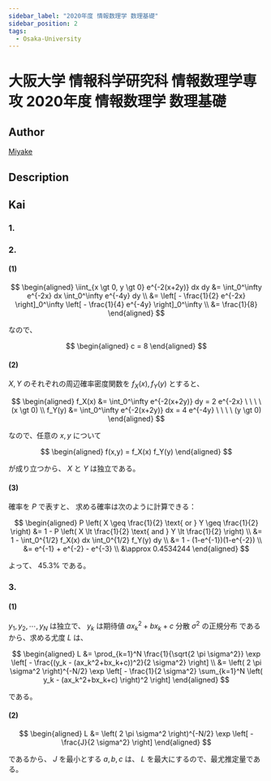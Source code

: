 ```yaml
---
sidebar_label: "2020年度 情報数理学 数理基礎"
sidebar_position: 2
tags:
  - Osaka-University
---
```

# 大阪大学 情報科学研究科 情報数理学専攻 2020年度 情報数理学 数理基礎

## **Author**
[Miyake](https://miyake.github.io/exams/index.html)

## **Description**

## **Kai**
### 1.

### 2.
#### (1)

$$
\begin{aligned}
\iint_{x \gt 0, y \gt 0} e^{-2(x+2y)} dx dy
&=
\int_0^\infty e^{-2x} dx
\int_0^\infty e^{-4y} dy
\\
&=
\left[ - \frac{1}{2} e^{-2x} \right]_0^\infty
\left[ - \frac{1}{4} e^{-4y} \right]_0^\infty
\\
&=
\frac{1}{8}
\end{aligned}
$$

なので、

$$
\begin{aligned}
c = 8
\end{aligned}
$$

#### (2)
$X,Y$ のそれぞれの周辺確率密度関数を $f_X(x), f_Y(y)$ とすると、

$$
\begin{aligned}
f_X(x)
&= \int_0^\infty e^{-2(x+2y)} dy
= 2 e^{-2x}
\ \ \ \ (x \gt 0)
\\
f_Y(y)
&= \int_0^\infty e^{-2(x+2y)} dx
= 4 e^{-4y}
\ \ \ \ (y \gt 0)
\end{aligned}
$$

なので、任意の $x,y$ について

$$
\begin{aligned}
f(x,y) = f_X(x) f_Y(y)
\end{aligned}
$$

が成り立つから、 $X$ と $Y$ は独立である。

#### (3)
確率を $P$ で表すと、
求める確率は次のように計算できる：

$$
\begin{aligned}
P \left( X \geq \frac{1}{2} \text{ or } Y \geq \frac{1}{2} \right)
&=
1 -
P \left( X \lt \frac{1}{2} \text{ and } Y \lt \frac{1}{2} \right)
\\
&=
1 -
\int_0^{1/2} f_X(x) dx
\int_0^{1/2} f_Y(y) dy
\\
&=
1 - (1-e^{-1})(1-e^{-2})
\\
&=
e^{-1} + e^{-2} - e^{-3}
\\
&\approx
0.4534244
\end{aligned}
$$

よって、 45.3% である。

### 3.
#### (1)
$y_1, y_2, \cdots, y_N$ は独立で、
$y_k$ は期待値 $ax_k^2+bx_k+c$ 分散 $\sigma^2$ の正規分布
であるから、求める尤度 $L$ は、

$$
\begin{aligned}
L
&=
\prod_{k=1}^N \frac{1}{\sqrt{2 \pi \sigma^2}}
\exp \left[ - \frac{(y_k - (ax_k^2+bx_k+c))^2}{2 \sigma^2} \right]
\\
&=
\left( 2 \pi \sigma^2 \right)^{-N/2}
\exp \left[ - \frac{1}{2 \sigma^2} \sum_{k=1}^N
\left( y_k - (ax_k^2+bx_k+c) \right)^2 \right]
\end{aligned}
$$

である。

#### (2)

$$
\begin{aligned}
L
&=
\left( 2 \pi \sigma^2 \right)^{-N/2}
\exp \left[ - \frac{J}{2 \sigma^2} \right]
\end{aligned}
$$

であるから、
$J$ を最小とする $a,b,c$ は、
$L$ を最大にするので、最尤推定量である。